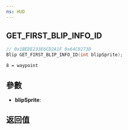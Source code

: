 ```yaml
---
ns: HUD
---
```

## GET_FIRST_BLIP_INFO_ID

```c
// 0x1BEDE233E6CD2A1F 0x64C0273D
Blip GET_FIRST_BLIP_INFO_ID(int blipSprite);
```

```
8 = waypoint  
```

## 參數
* **blipSprite**: 

## 返回值
